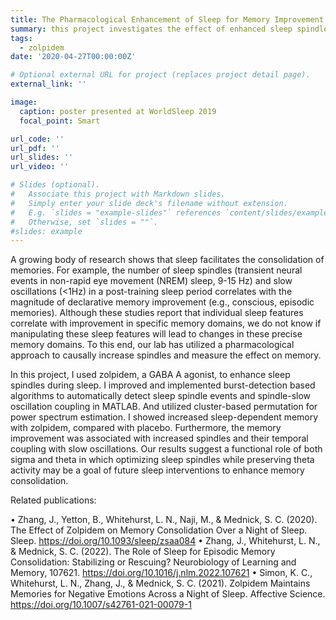 ```yaml
---
title: The Pharmacological Enhancement of Sleep for Memory Improvement
summary: this project investigates the effect of enhanced sleep spindles and spindle-slow oscillation coupling using zolpidem on declarative memory
tags:
  - zolpidem
date: '2020-04-27T00:00:00Z'

# Optional external URL for project (replaces project detail page).
external_link: ''

image:
  caption: poster presented at WorldSleep 2019
  focal_point: Smart

url_code: ''
url_pdf: ''
url_slides: ''
url_video: ''

# Slides (optional).
#   Associate this project with Markdown slides.
#   Simply enter your slide deck's filename without extension.
#   E.g. `slides = "example-slides"` references `content/slides/example-slides.md`.
#   Otherwise, set `slides = ""`.
#slides: example
---
```


A growing body of research shows that sleep facilitates the consolidation of memories. For example, the number of sleep spindles (transient neural events in non-rapid eye movement (NREM) sleep, 9-15 Hz) and slow oscillations (<1Hz) in a post-training sleep period correlates with the magnitude of declarative memory improvement (e.g., conscious, episodic memories). Although these studies report that individual sleep features correlate with improvement in specific memory domains, we do not know if manipulating these sleep features will lead to changes in these precise memory domains. To this end, our lab has utilized a pharmacological approach to causally increase spindles and measure the effect on memory. 

In this project, I used zolpidem, a GABA A agonist, to enhance sleep spindles during sleep. I improved and implemented burst-detection based algorithms to automatically detect sleep spindle events and spindle-slow oscillation coupling in MATLAB. And utilized cluster-based permutation for power spectrum estimation. I showed increased sleep-dependent memory with zolpidem, compared with placebo. Furthermore, the memory improvement was associated with increased spindles and their temporal coupling with slow oscillations. Our results suggest a functional role of both sigma and theta in which optimizing sleep spindles while preserving theta activity may be a goal of future sleep interventions to enhance memory consolidation.

Related publications: 

•	Zhang, J., Yetton, B., Whitehurst, L. N., Naji, M., & Mednick, S. C. (2020). The Effect of Zolpidem on Memory Consolidation Over a Night of Sleep. Sleep. https://doi.org/10.1093/sleep/zsaa084 
•	Zhang, J., Whitehurst, L. N., & Mednick, S. C. (2022). The Role of Sleep for Episodic Memory Consolidation: Stabilizing or Rescuing? Neurobiology of Learning and Memory, 107621. https://doi.org/10.1016/j.nlm.2022.107621 
•	Simon, K. C., Whitehurst, L. N., Zhang, J., & Mednick, S. C. (2021). Zolpidem Maintains Memories for Negative Emotions Across a Night of Sleep. Affective Science. https://doi.org/10.1007/s42761-021-00079-1
